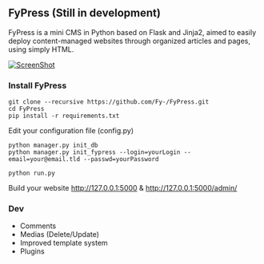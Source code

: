 FyPress (Still in development)
--------
FyPress is a mini CMS in Python based on Flask and Jinja2, aimed to easily deploy content-managed websites through organized articles and pages, using simply HTML.

[![ScreenShot](https://fy.to/files/2016/6/fakeplayer.png)](https://www.youtube.com/watch?v=5ejW8wblJps)

### Install FyPress
    git clone --recursive https://github.com/Fy-/FyPress.git
    cd FyPress
    pip install -r requirements.txt

Edit your configuration file (config.py)

    python manager.py init_db
    python manager.py init_fypress --login=yourLogin --email=your@email.tld --passwd=yourPassword

    python run.py

Build your website http://127.0.0.1:5000 & http://127.0.0.1:5000/admin/

### Dev 
* Comments
* Medias (Delete/Update)
* Improved template system
* Plugins
